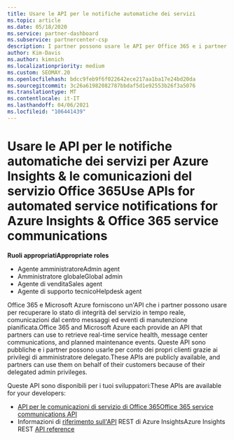 ```yaml
---
title: Usare le API per le notifiche automatiche dei servizi
ms.topic: article
ms.date: 05/18/2020
ms.service: partner-dashboard
ms.subservice: partnercenter-csp
description: I partner possono usare le API per Office 365 e i partner Microsoft Azure per l'integrità dei servizi in tempo reale, le comunicazioni del centro messaggi e gli eventi di manutenzione pianificata.
author: Kim-Davis
ms.author: kimnich
ms.localizationpriority: medium
ms.custom: SEOMAY.20
ms.openlocfilehash: bdcc9feb9f6f022642ece217aa1ba17e24bd20da
ms.sourcegitcommit: 3c26a61982082787bbdaf5d1e92553b26f3a5076
ms.translationtype: MT
ms.contentlocale: it-IT
ms.lasthandoff: 04/06/2021
ms.locfileid: "106441439"
---
```

# <a name="use-apis-for-automated-service-notifications-for-azure-insights--office-365-service-communications"></a><span data-ttu-id="3a20c-103">Usare le API per le notifiche automatiche dei servizi per Azure Insights & le comunicazioni del servizio Office 365</span><span class="sxs-lookup"><span data-stu-id="3a20c-103">Use APIs for automated service notifications for Azure Insights & Office 365 service communications</span></span>

<span data-ttu-id="3a20c-104">**Ruoli appropriati**</span><span class="sxs-lookup"><span data-stu-id="3a20c-104">**Appropriate roles**</span></span>

- <span data-ttu-id="3a20c-105">Agente amministratore</span><span class="sxs-lookup"><span data-stu-id="3a20c-105">Admin agent</span></span>
- <span data-ttu-id="3a20c-106">Amministratore globale</span><span class="sxs-lookup"><span data-stu-id="3a20c-106">Global admin</span></span>
- <span data-ttu-id="3a20c-107">Agente di vendita</span><span class="sxs-lookup"><span data-stu-id="3a20c-107">Sales agent</span></span>
- <span data-ttu-id="3a20c-108">Agente di supporto tecnico</span><span class="sxs-lookup"><span data-stu-id="3a20c-108">Helpdesk agent</span></span>

<span data-ttu-id="3a20c-109">Office 365 e Microsoft Azure forniscono un'API che i partner possono usare per recuperare lo stato di integrità del servizio in tempo reale, comunicazioni dal centro messaggi ed eventi di manutenzione pianificata.</span><span class="sxs-lookup"><span data-stu-id="3a20c-109">Office 365 and Microsoft Azure each provide an API that partners can use to retrieve real-time service health, message center communications, and planned maintenance events.</span></span> <span data-ttu-id="3a20c-110">Queste API sono pubbliche e i partner possono usarle per conto dei propri clienti grazie ai privilegi di amministratore delegato.</span><span class="sxs-lookup"><span data-stu-id="3a20c-110">These APIs are publicly available, and partners can use them on behalf of their customers because of their delegated admin privileges.</span></span>

<span data-ttu-id="3a20c-111">Queste API sono disponibili per i tuoi sviluppatori:</span><span class="sxs-lookup"><span data-stu-id="3a20c-111">These APIs are available for your developers:</span></span>

- [<span data-ttu-id="3a20c-112">API per le comunicazioni di servizio di Office 365</span><span class="sxs-lookup"><span data-stu-id="3a20c-112">Office 365 service communications API</span></span>](/office/office-365-management-api/office-365-service-communications-api-reference)
- <span data-ttu-id="3a20c-113">Informazioni di [riferimento sull'API](/rest/api/monitor/) REST di Azure Insights</span><span class="sxs-lookup"><span data-stu-id="3a20c-113">Azure Insights REST [API reference](/rest/api/monitor/)</span></span>

 

 
